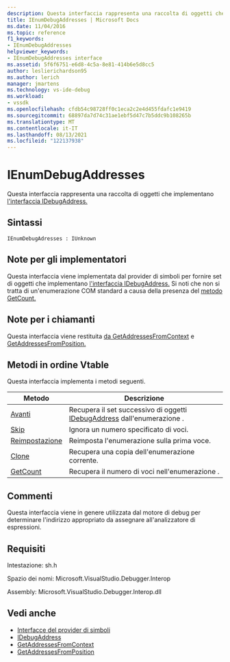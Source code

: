 ```yaml
---
description: Questa interfaccia rappresenta una raccolta di oggetti che implementano l'interfaccia IDebugAddress.
title: IEnumDebugAddresses | Microsoft Docs
ms.date: 11/04/2016
ms.topic: reference
f1_keywords:
- IEnumDebugAddresses
helpviewer_keywords:
- IEnumDebugAddresses interface
ms.assetid: 5f6f6751-e6d8-4c5a-8e81-414b6e5d8cc5
author: leslierichardson95
ms.author: lerich
manager: jmartens
ms.technology: vs-ide-debug
ms.workload:
- vssdk
ms.openlocfilehash: cfdb54c98728ff0c1eca2c2e4d455fdafc1e9419
ms.sourcegitcommit: 68897da7d74c31ae1ebf5d47c7b5ddc9b108265b
ms.translationtype: MT
ms.contentlocale: it-IT
ms.lasthandoff: 08/13/2021
ms.locfileid: "122137938"
---
```

# <a name="ienumdebugaddresses"></a>IEnumDebugAddresses
Questa interfaccia rappresenta una raccolta di oggetti che implementano [l'interfaccia IDebugAddress.](../../../extensibility/debugger/reference/idebugaddress.md)

## <a name="syntax"></a>Sintassi

```
IEnumDebugAdresses : IUnknown
```

## <a name="notes-for-implementers"></a>Note per gli implementatori
 Questa interfaccia viene implementata dal provider di simboli per fornire set di oggetti che implementano [l'interfaccia IDebugAddress.](../../../extensibility/debugger/reference/idebugaddress.md) Si noti che non si tratta di un'enumerazione COM standard a causa della presenza del [metodo GetCount.](../../../extensibility/debugger/reference/ienumdebugaddresses-getcount.md)

## <a name="notes-for-callers"></a>Note per i chiamanti
 Questa interfaccia viene restituita [da GetAddressesFromContext](../../../extensibility/debugger/reference/idebugsymbolprovider-getaddressesfromcontext.md) e [GetAddressesFromPosition.](../../../extensibility/debugger/reference/idebugsymbolprovider-getaddressesfromposition.md)

## <a name="methods-in-vtable-order"></a>Metodi in ordine Vtable
 Questa interfaccia implementa i metodi seguenti.

|Metodo|Descrizione|
|------------|-----------------|
|[Avanti](../../../extensibility/debugger/reference/ienumdebugaddresses-next.md)|Recupera il set successivo di oggetti [IDebugAddress](../../../extensibility/debugger/reference/idebugaddress.md) dall'enumerazione .|
|[Skip](../../../extensibility/debugger/reference/ienumdebugaddresses-skip.md)|Ignora un numero specificato di voci.|
|[Reimpostazione](../../../extensibility/debugger/reference/ienumdebugaddresses-reset.md)|Reimposta l'enumerazione sulla prima voce.|
|[Clone](../../../extensibility/debugger/reference/ienumdebugaddresses-clone.md)|Recupera una copia dell'enumerazione corrente.|
|[GetCount](../../../extensibility/debugger/reference/ienumdebugaddresses-getcount.md)|Recupera il numero di voci nell'enumerazione .|

## <a name="remarks"></a>Commenti
 Questa interfaccia viene in genere utilizzata dal motore di debug per determinare l'indirizzo appropriato da assegnare all'analizzatore di espressioni.

## <a name="requirements"></a>Requisiti
 Intestazione: sh.h

 Spazio dei nomi: Microsoft.VisualStudio.Debugger.Interop

 Assembly: Microsoft.VisualStudio.Debugger.Interop.dll

## <a name="see-also"></a>Vedi anche
- [Interfacce del provider di simboli](../../../extensibility/debugger/reference/symbol-provider-interfaces.md)
- [IDebugAddress](../../../extensibility/debugger/reference/idebugaddress.md)
- [GetAddressesFromContext](../../../extensibility/debugger/reference/idebugsymbolprovider-getaddressesfromcontext.md)
- [GetAddressesFromPosition](../../../extensibility/debugger/reference/idebugsymbolprovider-getaddressesfromposition.md)
